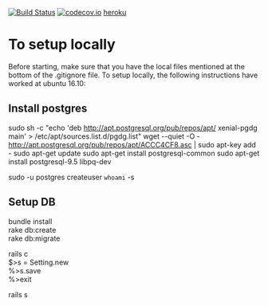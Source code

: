 [![Build Status](https://travis-ci.org/nicosmaris/crypteia_2.png?branch=master)](https://travis-ci.org/nicosmaris/crypteia_2)
[![codecov.io](https://codecov.io/github/nicosmaris/crypteia_2/coverage.svg?branch=master)](https://codecov.io/github/nicosmaris/crypteia_2?branch=master)
[heroku](https://crypteia2.herokuapp.com/)

# To setup locally

Before starting, make sure that you have the local files mentioned at the bottom of the .gitignore file.
To setup locally, the following instructions have worked at ubuntu 16.10:

## Install postgres

sudo sh -c "echo 'deb http://apt.postgresql.org/pub/repos/apt/ xenial-pgdg main' > /etc/apt/sources.list.d/pgdg.list"
wget --quiet -O - http://apt.postgresql.org/pub/repos/apt/ACCC4CF8.asc | sudo apt-key add -
sudo apt-get update
sudo apt-get install postgresql-common
sudo apt-get install postgresql-9.5 libpq-dev

sudo -u postgres createuser `whoami` -s

## Setup DB


bundle install  
rake db:create  
rake db:migrate  

rails c  
$>s = Setting.new  
%>s.save  
%>exit

rails s  

